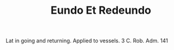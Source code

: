 ---
title: Eundo Et Redeundo
letter: E
permalink: "/definitions/bld-eundo-et-redeundo.html"
body: Lat in going and returning. Applied to vessels. 3 C. Rob. Adm. 141
published_at: '2018-07-07'
source: Black's Law Dictionary 2nd Ed (1910)
layout: post
---